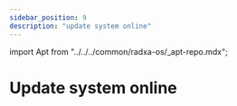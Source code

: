 ```yaml
---
sidebar_position: 9
description: "update system online"
---
```


import Apt from "../../../common/radxa-os/\_apt-repo.mdx";

# Update system online

<Apt />
